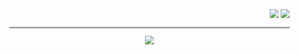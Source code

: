 <div align="right"><img src="https://www.faranevis.com/badge"/> <img src="https://komarev.com/ghpvc/?username=DaveOff&color=ff8739"/></div>

---
<p align="center"><a href="#"><img src="https://www.faranevis.com/badge/1.php?op=-55r154r55445455"/></a></p>
